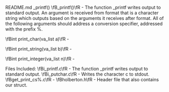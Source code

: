 README.md _printf()
\fB_printf()\fR - The function _printf writes output to standard output. An argument is
received from format that is a character string which outputs based on
the arguments it receives after format. All of the following arguments
should address a conversion specifier, addressed with the prefix %.

\fBint print_char(va_list a)\fR - 

\fBint print_string(va_list b)\fR - 

\fBint print_integer(va_list n)\fR - 

Files Included:
\fBi_printf.c\fR - The function _printf writes output to standard output.
\fBi_putchar.c\fR - Writes the character c to stdout.
\fBget_print_cs%.c\fR - 
\fBholberton.h\fR - Header file that also contains our struct.